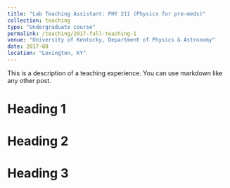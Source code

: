 ```yaml
---
title: "Lab Teaching Assistant: PHY 211 (Physics for pre-meds)"
collection: teaching
type: "Undergraduate course"
permalink: /teaching/2017-fall-teaching-1
venue: "University of Kentucky, Department of Physics & Astronomy"
date: 2017-08
location: "Lexington, KY"
---
```


This is a description of a teaching experience. You can use markdown like any other post.

Heading 1
======

Heading 2
======

Heading 3
======